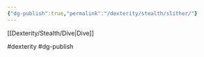 ```yaml
---
{"dg-publish":true,"permalink":"/dexterity/stealth/slither/"}
---
```


[[Dexterity/Stealth/Dive\|Dive]]


#dexterity #dg-publish